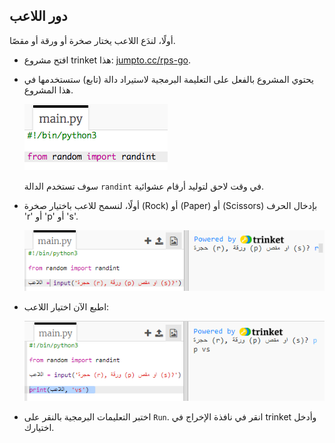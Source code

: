 ## دور اللاعب

أولًا، لندَع اللاعب يختار صخرة أو ورقة أو مقصًا.

+ افتح مشروع trinket هذا: <a href="http://jumpto.cc/rps-go" target="_blank">jumpto.cc/rps-go</a>.

+ يحتوي المشروع بالفعل على التعليمة البرمجية لاستيراد دالة (تابع) ستستخدمها في هذا المشروع.
    
    ![لقطة الشاشة](images/rps-imports.png)
    
    سوف تستخدم الدالة `randint` في وقت لاحق لتوليد أرقام عشوائية.

+ أولًا، لنسمح للاعب باختيار صخرة (Rock) أو (Paper) أو (Scissors) بإدخال الحرف 'r' أو 'p' أو 's'.
    
    ![لقطة الشاشة](images/rps-input.png)

+ اطبع الآن اختيار اللاعب:
    
    ![لقطة الشاشة](images/rps-player.png)

+ اختبر التعليمات البرمجية بالنقر على `Run`. انقر في نافذة الإخراج في trinket وأدخل اختيارك.